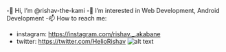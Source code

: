 -👋 Hi, I’m @rishav-the-kami
-👀 I’m interested in Web Development, Android Development
-📫 How to reach me: 
- instagram: https://instagram.com/rishav._.akabane
- twitter: https://twitter.com/HelioRishav
![alt text](https://image.myanimelist.net/ui/5LYzTBVoS196gvYvw3zjwEC-W0K19v5TqcIjpzvJ0Ho)
<!---
rishav-the-kami/rishav-the-kami is a ✨ special ✨ repository because its `README.md` (this file) appears on your GitHub profile.
You can click the Preview link to take a look at your changes.
--->

